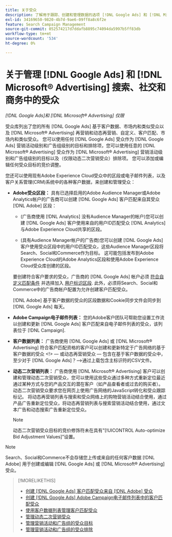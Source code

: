 ```yaml
---
title: 关于受众
description: 了解用于跟踪、创建和管理数据的选项 [!DNL Google Ads] 和 [!DNL Microsoft® Advertising] 受众。
exl-id: 34169650-9820-4b7d-9ae6-09ff8a8c6f2e
feature: Search Campaign Management
source-git-commit: 052574217d7ddafb8895c74094da5997b5ff83db
workflow-type: tm+mt
source-wordcount: '534'
ht-degree: 0%

---
```


# 关于管理 [!DNL Google Ads] 和 [!DNL Microsoft® Advertising] 搜索、社交和商务中的受众

*[!DNL Google Ads]和 [!DNL Microsoft® Advertising] 仅限*

受众库列出了您的所有 [!DNL Google Ads] 基于客户数据、市场内和类似受众以及 [!DNL Microsoft® Advertising] 再营销和动态再营销、自定义、客户匹配、市场内和类似受众。 您可以使用任何 [!DNL Google Ads] 受众作为 [!DNL Google Ads] 营销活动级别和广告组级别的目标和排除项，您可以使用任意的 [!DNL Microsoft® Advertising] 受众作为 [!DNL Microsoft® Advertising] 营销活动级别和广告组级别的目标以及（仅限动态二次营销受众）排除项。 您可以添加或编辑任何受众目标的竞价调整。

您还可以使用现有Adobe Experience Cloud受众中的区段或电子邮件列表，以及客户关系管理(CRM)系统中的各种客户数据，来创建和管理受众：

* **Adobe受众区段：** 具有已选择启用的Adobe Audience Manager或Adobe Analytics帐户的广告商可以创建 [!DNL Google Ads] 客户匹配来自其受众 [!DNL Adobe] 区段：

   * (广告商使用 [!DNL Analytics] 没有Audience Manager的帐户)您可以创建 [!DNL Google Ads] 客户使用来自的用户ID匹配受众 [!DNL Analytics] 与Adobe Experience Cloud共享的区段。

   * (具有Audience Manager帐户的广告商)您可以创建 [!DNL Google Ads] 客户使用受众区段中的用户ID匹配受众，这些Audience Manager区段将Search、Social和Commerce作为目标。 这可能包括发布到Adobe Experience Cloud的Adobe Analytics区段和使用Adobe Experience Cloud受众库创建的区段。

  要创建符合客户要求的受众，广告商的 [!DNL Google Ads] 帐户必须 [符合自定义匹配条件](https://support.google.com/adspolicy/answer/6299717) 并选择加入 [用户标识区段](https://support.google.com/google-ads/answer/9199250). 此外，必须将Search、Social和Commerce中的广告商帐户配置为允许创建客户匹配受众。<!-- For Analytics audiences: Analytics Only Integration. For Audience Manager, Enable CM/CRM option) -->

  [!DNL Adobe] 基于客户数据的受众的区段数据和Cookie同步文件会同步到 [!DNL Google Ads] 每天。

* **Adobe Campaign电子邮件列表：** 您的Adobe客户团队可帮助您设置工作流以创建和更新 [!DNL Google Ads] 客户匹配来自电子邮件列表的受众，该列表位于 [!DNL Campaign].

* **客户数据列表：** 广告商使用 [!DNL Google Ads] 或 [!DNL Microsoft® Advertising] 符合客户匹配资格的客户可以创建和更新特定于广告网络的基于客户数据的受众 &lt;!> — 或动态再营销受众 — 包含在基于客户数据的受众中，至少对于 [!DNL Google Ads]？—>通过上载包含主标识符的CSV文件。

* **动态二次营销列表：** 广告商使用 [!DNL Microsoft® Advertising] 客户可以创建和管理动态二次营销受众，您可以使用这些受众通过多种方式重新定位最近通过某种方式与您的产品交互的潜在客户（如产品查看者或过去的购买者）。 动态二次营销受众要求您在网页上使用广告网络的JavaScript转化和受众跟踪标记。 将动态再营销列表与搜索和受众网络上的购物营销活动结合使用，通过产品广告重新定位受众，将动态再营销列表与搜索营销活动结合使用，通过文本广告和动态搜索广告重新定位受众。 <!--[For [!DNL Google Ads], these are technically included in a customer data-based audience, so word this all carefully when we add support for them.]-->

  >[!NOTE]
  >
  >动态二次营销受众目标的竞价修饰符未在具有&quot;[!UICONTROL Auto-optimize Bid Adjustment Values]”设置。

>[!NOTE]
>
>Search、Social和Commerce不会存储您上传或来自的任何客户数据 [!DNL Adobe] 用于创建或编辑 [!DNL Google Ads] 或 [!DNL Microsoft® Advertising] 受众。

>[!MORELIKETHIS]
>
>* [创建 [!DNL Google Ads] 客户匹配受众来自 [!DNL Adobe] 受众](google-audience-from-adobe-audience.md)
>* [创建 [!DNL Google Ads] Adobe Campaign电子邮件列表中的客户匹配受众](google-audience-from-campaign-email-list.md)
>* [使用客户数据列表管理客户匹配受众](audience-from-customer-data-list.md)
>* [管理动态二次营销受众](audience-dynamic-remarketing-manage.md)
>* [管理营销活动和广告组的受众目标](audience-targets-manage.md)
>* [管理营销活动和广告组的受众排除](audience-exclusions-manage.md)
